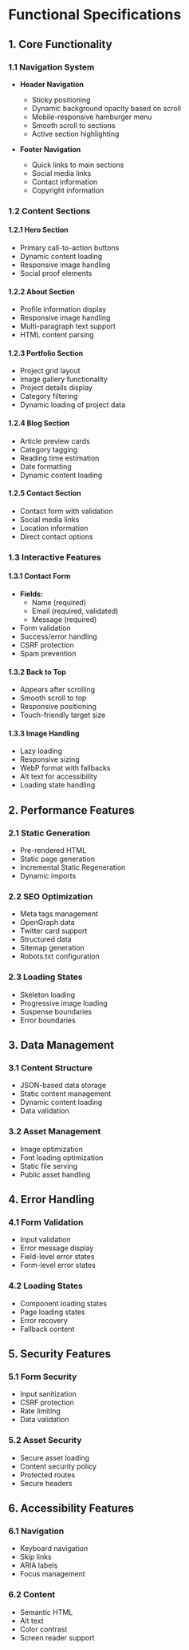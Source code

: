 # Functional Specifications

## 1. Core Functionality

### 1.1 Navigation System
- **Header Navigation**
  - Sticky positioning
  - Dynamic background opacity based on scroll
  - Mobile-responsive hamburger menu
  - Smooth scroll to sections
  - Active section highlighting

- **Footer Navigation**
  - Quick links to main sections
  - Social media links
  - Contact information
  - Copyright information

### 1.2 Content Sections

#### 1.2.1 Hero Section
- Primary call-to-action buttons
- Dynamic content loading
- Responsive image handling
- Social proof elements

#### 1.2.2 About Section
- Profile information display
- Responsive image handling
- Multi-paragraph text support
- HTML content parsing

#### 1.2.3 Portfolio Section
- Project grid layout
- Image gallery functionality
- Project details display
- Category filtering
- Dynamic loading of project data

#### 1.2.4 Blog Section
- Article preview cards
- Category tagging
- Reading time estimation
- Date formatting
- Dynamic content loading

#### 1.2.5 Contact Section
- Contact form with validation
- Social media links
- Location information
- Direct contact options

### 1.3 Interactive Features

#### 1.3.1 Contact Form
- **Fields:**
  - Name (required)
  - Email (required, validated)
  - Message (required)
- Form validation
- Success/error handling
- CSRF protection
- Spam prevention

#### 1.3.2 Back to Top
- Appears after scrolling
- Smooth scroll to top
- Responsive positioning
- Touch-friendly target size

#### 1.3.3 Image Handling
- Lazy loading
- Responsive sizing
- WebP format with fallbacks
- Alt text for accessibility
- Loading state handling

## 2. Performance Features

### 2.1 Static Generation
- Pre-rendered HTML
- Static page generation
- Incremental Static Regeneration
- Dynamic imports

### 2.2 SEO Optimization
- Meta tags management
- OpenGraph data
- Twitter card support
- Structured data
- Sitemap generation
- Robots.txt configuration

### 2.3 Loading States
- Skeleton loading
- Progressive image loading
- Suspense boundaries
- Error boundaries

## 3. Data Management

### 3.1 Content Structure
- JSON-based data storage
- Static content management
- Dynamic content loading
- Data validation

### 3.2 Asset Management
- Image optimization
- Font loading optimization
- Static file serving
- Public asset handling

## 4. Error Handling

### 4.1 Form Validation
- Input validation
- Error message display
- Field-level error states
- Form-level error states

### 4.2 Loading States
- Component loading states
- Page loading states
- Error recovery
- Fallback content

## 5. Security Features

### 5.1 Form Security
- Input sanitization
- CSRF protection
- Rate limiting
- Data validation

### 5.2 Asset Security
- Secure asset loading
- Content security policy
- Protected routes
- Secure headers

## 6. Accessibility Features

### 6.1 Navigation
- Keyboard navigation
- Skip links
- ARIA labels
- Focus management

### 6.2 Content
- Semantic HTML
- Alt text
- Color contrast
- Screen reader support
